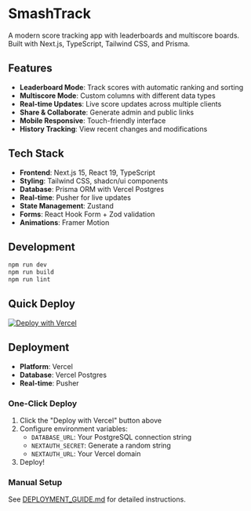 # SmashTrack

A modern score tracking app with leaderboards and multiscore boards. Built with Next.js, TypeScript, Tailwind CSS, and Prisma.

## Features

- **Leaderboard Mode**: Track scores with automatic ranking and sorting
- **Multiscore Mode**: Custom columns with different data types
- **Real-time Updates**: Live score updates across multiple clients
- **Share & Collaborate**: Generate admin and public links
- **Mobile Responsive**: Touch-friendly interface
- **History Tracking**: View recent changes and modifications

## Tech Stack

- **Frontend**: Next.js 15, React 19, TypeScript
- **Styling**: Tailwind CSS, shadcn/ui components
- **Database**: Prisma ORM with Vercel Postgres
- **Real-time**: Pusher for live updates
- **State Management**: Zustand
- **Forms**: React Hook Form + Zod validation
- **Animations**: Framer Motion

## Development

```bash
npm run dev
npm run build
npm run lint
```

## Quick Deploy

[![Deploy with Vercel](https://vercel.com/button)](https://vercel.com/new/clone?repository-url=https://github.com/your-username/smash-track)

## Deployment

- **Platform**: Vercel
- **Database**: Vercel Postgres
- **Real-time**: Pusher

### One-Click Deploy

1. Click the "Deploy with Vercel" button above
2. Configure environment variables:
   - `DATABASE_URL`: Your PostgreSQL connection string
   - `NEXTAUTH_SECRET`: Generate a random string
   - `NEXTAUTH_URL`: Your Vercel domain
3. Deploy!

### Manual Setup

See [DEPLOYMENT_GUIDE.md](./DEPLOYMENT_GUIDE.md) for detailed instructions.
